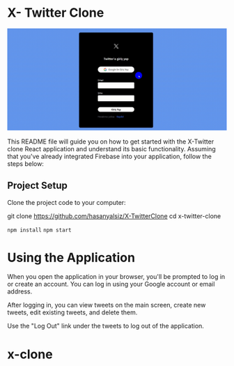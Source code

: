 # X- Twitter Clone

![](x.gif)

This README file will guide you on how to get started with the X-Twitter clone React application and understand its basic functionality. Assuming that you've already integrated Firebase into your application, follow the steps below:

## Project Setup

Clone the project code to your computer:

git clone https://github.com/hasanyalsiz/X-TwitterClone
cd x-twitter-clone

`npm install`
`npm start`

# Using the Application
When you open the application in your browser, you'll be prompted to log in or create an account. You can log in using your Google account or email address.

After logging in, you can view tweets on the main screen, create new tweets, edit existing tweets, and delete them.

Use the "Log Out" link under the tweets to log out of the application.
# x-clone
